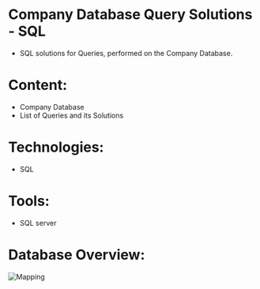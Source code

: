 # Company Database Query Solutions - SQL
  * SQL solutions for Queries, performed on the Company Database.

# Content:
  * Company Database
  * List of Queries and its Solutions

# Technologies:
  * SQL 

# Tools:
  * SQL server
  
# Database Overview:
![Mapping](https://github.com/SMAR-5alid/Company-database-by-SQL/assets/89194456/c6625bdd-bd7e-45b3-b750-14c6e35bc085)

